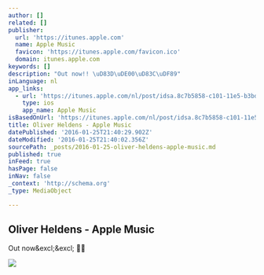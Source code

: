 ```yaml
---
author: []
related: []
publisher:
  url: 'https://itunes.apple.com'
  name: Apple Music
  favicon: 'https://itunes.apple.com/favicon.ico'
  domain: itunes.apple.com
keywords: []
description: "Out now!! \uD83D\uDE00\uD83C\uDF89"
inLanguage: nl
app_links:
  - url: 'https://itunes.apple.com/nl/post/idsa.8c7b5858-c101-11e5-b3bd-1eb0f3a652bf?l=en'
    type: ios
    app_name: Apple Music
isBasedOnUrl: 'https://itunes.apple.com/nl/post/idsa.8c7b5858-c101-11e5-b3bd-1eb0f3a652bf?l=en'
title: Oliver Heldens - Apple Music
datePublished: '2016-01-25T21:40:29.902Z'
dateModified: '2016-01-25T21:40:02.356Z'
sourcePath: _posts/2016-01-25-oliver-heldens-apple-music.md
published: true
inFeed: true
hasPage: false
inNav: false
_context: 'http://schema.org'
_type: MediaObject

---
```

<article style=""><h1>Oliver Heldens - Apple Music</h1><p>Out now&amp;excl;&amp;excl; </p><img src="http://is5.mzstatic.com/image/thumb/Music69/v4/48/28/bb/4828bbf0-347c-2ea4-285c-746d8072b9cf/source/1200x630bf.jpg" /></article>